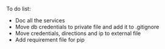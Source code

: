 To do list: 
- Doc all the services
- Move db credentials to private file and add it to .gitignore
- Move credentials, directions and ip to external file
- Add requirement file for pip